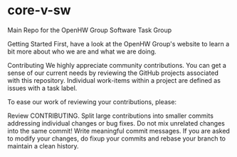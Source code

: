 # core-v-sw
Main Repo for the OpenHW Group Software Task Group

Getting Started
First, have a look at the OpenHW Group's website to learn a bit more about who we are and what we are doing.

<Add Repo structure details here>

Contributing
We highly appreciate community contributions. You can get a sense of our current needs by reviewing the GitHub projects associated with this repository. Individual work-items within a project are defined as issues with a task label.

To ease our work of reviewing your contributions, please:

Review CONTRIBUTING.
Split large contributions into smaller commits addressing individual changes or bug fixes. Do not mix unrelated changes into the same commit!
Write meaningful commit messages.
If you are asked to modify your changes, do fixup your commits and rebase your branch to maintain a clean history.
